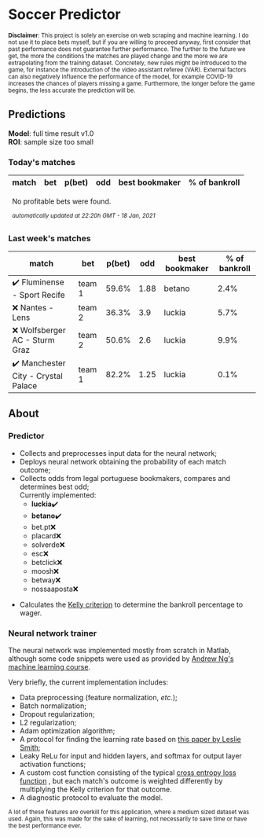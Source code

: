 # Soccer Predictor
<sub>__Disclaimer__: This project is solely an exercise on web scraping and machine learning.
I do not use it to place bets myself, but if you are willing to proceed anyway, first consider that past performance
does not guarantee further performance. The further to the future we get, the more the conditions the matches are
played change and the more we are extrapolating from the training dataset. Concretely, new rules might be
introduced to the game, for instance the introduction of the video assistant referee (VAR). External factors can also
negatively influence the performance of the model, for example COVID-19 increases the chances of players missing a game.
Furthermore, the longer before the game begins, the less accurate the prediction will be.</sub>

## Predictions
__Model__: full time result v1.0</br>
__ROI__: sample size too small 


### Today's matches
|match|bet|p(bet)|odd|best bookmaker|% of bankroll|
|---  |---|---        |---|---           |---|

&nbsp;&nbsp;No profitable bets were found.

&nbsp;&nbsp;<sup>_automatically updated at 22:20h GMT - 18 Jan, 2021_</sup>

### Last week's matches
|match|bet|p(bet)|odd|best bookmaker|% of bankroll|
|---  |---|---        |---|---           |---|
|:heavy_check_mark: Fluminense - Sport Recife|team 1|59.6%|1.88|betano|2.4%|
|:x: Nantes - Lens|team 2|36.3%|3.9|luckia|5.7%|
|:x: Wolfsberger AC - Sturm Graz|team 2|50.6%|2.6|luckia|9.9%|
|:heavy_check_mark: Manchester City - Crystal Palace|team 1|82.2%|1.25|luckia|0.1%|

    
## About

### Predictor
* Collects and preprocesses input data for the neural network;
* Deploys neural network obtaining the probability of each match outcome;
* Collects odds from legal portuguese bookmakers, compares and determines best odd;</br>
Currently implemented:
    * __luckia__:heavy_check_mark:
    * __betano__:heavy_check_mark:
    * bet.pt:x:
    * placard:x:
    * solverde:x:
    * esc:x:
    * betclick:x:
    * moosh:x:
    * betway:x:
    * nossaaposta:x:

- Calculates the [Kelly criterion](https://en.wikipedia.org/wiki/Kelly_criterion) to determine the bankroll percentage 
to wager.

### Neural network trainer
The neural network was implemented mostly from scratch in Matlab, although some code snippets were used as provided by 
[Andrew Ng's machine learning course](https://www.coursera.org/learn/machine-learning).

Very briefly, the current implementation includes:
* Data preprocessing (feature normalization, _etc._);
* Batch normalization;
* Dropout regularization;
* L2 regularization;
* Adam optimization algorithm;
* A protocol for finding the learning rate based on [this paper by Leslie Smith](https://arxiv.org/abs/1708.07120);
* Leaky ReLu for input and hidden layers, and softmax for output layer activation functions;
* A custom cost function consisting of the typical 
[cross entropy loss function](https://en.wikipedia.org/wiki/Cross_entropy#Cross-entropy_loss_function_and_logistic_regression)
, but each match's outcome is weighted differently by multiplying the Kelly criterion for that outcome.
* A diagnostic protocol to evaluate the model.

<sup>A lot of these features are overkill for this application, where a medium sized dataset was used.
Again, this was made for the sake of learning, not necessarily to save time or have the best performance ever.</sup>

